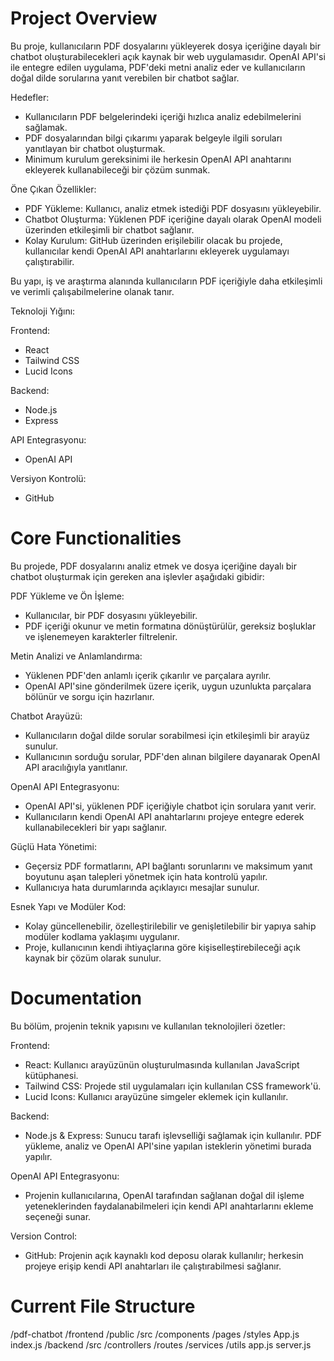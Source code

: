 # Project Overview

Bu proje, kullanıcıların PDF dosyalarını yükleyerek dosya içeriğine dayalı bir chatbot oluşturabilecekleri açık kaynak bir web uygulamasıdır. OpenAI API'si ile entegre edilen uygulama, PDF'deki metni analiz eder ve kullanıcıların doğal dilde sorularına yanıt verebilen bir chatbot sağlar.

Hedefler:

- Kullanıcıların PDF belgelerindeki içeriği hızlıca analiz edebilmelerini sağlamak.
- PDF dosyalarından bilgi çıkarımı yaparak belgeyle ilgili soruları yanıtlayan bir chatbot oluşturmak.
- Minimum kurulum gereksinimi ile herkesin OpenAI API anahtarını ekleyerek kullanabileceği bir çözüm sunmak.

Öne Çıkan Özellikler:

- PDF Yükleme: Kullanıcı, analiz etmek istediği PDF dosyasını yükleyebilir.
- Chatbot Oluşturma: Yüklenen PDF içeriğine dayalı olarak OpenAI modeli üzerinden etkileşimli bir chatbot sağlanır.
- Kolay Kurulum: GitHub üzerinden erişilebilir olacak bu projede, kullanıcılar kendi OpenAI API anahtarlarını ekleyerek uygulamayı çalıştırabilir.

Bu yapı, iş ve araştırma alanında kullanıcıların PDF içeriğiyle daha etkileşimli ve verimli çalışabilmelerine olanak tanır.

Teknoloji Yığını:

Frontend:
- React
- Tailwind CSS
- Lucid Icons

Backend:
- Node.js
- Express

API Entegrasyonu:
- OpenAI API

Versiyon Kontrolü:
- GitHub

# Core Functionalities

Bu projede, PDF dosyalarını analiz etmek ve dosya içeriğine dayalı bir chatbot oluşturmak için gereken ana işlevler aşağıdaki gibidir:

PDF Yükleme ve Ön İşleme:
- Kullanıcılar, bir PDF dosyasını yükleyebilir.
- PDF içeriği okunur ve metin formatına dönüştürülür, gereksiz boşluklar ve işlenemeyen karakterler filtrelenir.

Metin Analizi ve Anlamlandırma:
- Yüklenen PDF'den anlamlı içerik çıkarılır ve parçalara ayrılır.
- OpenAI API'sine gönderilmek üzere içerik, uygun uzunlukta parçalara bölünür ve sorgu için hazırlanır.

Chatbot Arayüzü:
- Kullanıcıların doğal dilde sorular sorabilmesi için etkileşimli bir arayüz sunulur.
- Kullanıcının sorduğu sorular, PDF'den alınan bilgilere dayanarak OpenAI API aracılığıyla yanıtlanır.

OpenAI API Entegrasyonu:
- OpenAI API'si, yüklenen PDF içeriğiyle chatbot için sorulara yanıt verir.
- Kullanıcıların kendi OpenAI API anahtarlarını projeye entegre ederek kullanabilecekleri bir yapı sağlanır.

Güçlü Hata Yönetimi:
- Geçersiz PDF formatlarını, API bağlantı sorunlarını ve maksimum yanıt boyutunu aşan talepleri yönetmek için hata kontrolü yapılır.
- Kullanıcıya hata durumlarında açıklayıcı mesajlar sunulur.

Esnek Yapı ve Modüler Kod:
- Kolay güncellenebilir, özelleştirilebilir ve genişletilebilir bir yapıya sahip modüler kodlama yaklaşımı uygulanır.
- Proje, kullanıcının kendi ihtiyaçlarına göre kişiselleştirebileceği açık kaynak bir çözüm olarak sunulur.

# Documentation

Bu bölüm, projenin teknik yapısını ve kullanılan teknolojileri özetler:

Frontend:
- React: Kullanıcı arayüzünün oluşturulmasında kullanılan JavaScript kütüphanesi.
- Tailwind CSS: Projede stil uygulamaları için kullanılan CSS framework'ü.
- Lucid Icons: Kullanıcı arayüzüne simgeler eklemek için kullanılır.

Backend:
- Node.js & Express: Sunucu tarafı işlevselliği sağlamak için kullanılır. PDF yükleme, analiz ve OpenAI API'sine yapılan isteklerin yönetimi burada yapılır.

OpenAI API Entegrasyonu:
- Projenin kullanıcılarına, OpenAI tarafından sağlanan doğal dil işleme yeteneklerinden faydalanabilmeleri için kendi API anahtarlarını ekleme seçeneği sunar.

Version Control:
- GitHub: Projenin açık kaynaklı kod deposu olarak kullanılır; herkesin projeye erişip kendi API anahtarları ile çalıştırabilmesi sağlanır.

# Current File Structure

/pdf-chatbot
  /frontend
    /public
    /src
      /components
      /pages
      /styles
      App.js
      index.js
  /backend
    /src
      /controllers
      /routes
      /services
      /utils
      app.js
      server.js